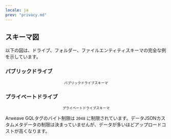 ```yaml
---
locale: ja
prev: "privacy.md"
---
```


## スキーマ図

以下の図は、ドライブ、フォルダー、ファイルエンティティスキーマの完全な例を示しています。

### パブリックドライブ
<img :src='$withBase("/public-drive-schema.png")' style="height: auto; display: block; margin-left: auto; margin-right: auto; width: 75%;">
<div style="text-align: center; font-size: .75em;">パブリックドライブスキーマ</div>

### プライベートドライブ
<img :src='$withBase("/private-drive-schema.png")' style="height: auto; display: block; margin-left: auto; margin-right: auto; width: 75%;">
<div style="text-align: center; font-size: .75em;">プライベートドライブスキーマ</div>

Arweave GQLタグのバイト制限は `2048` に制限されています。データJSONカスタムメタデータの制限は決まっていませんが、データが多いほどアップロードコストが高くなります。